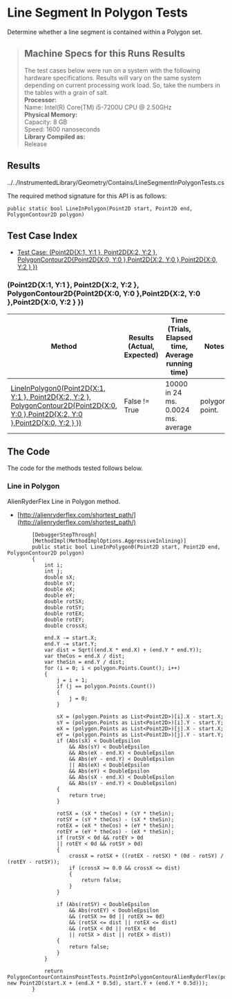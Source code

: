 # Line Segment In Polygon Tests

Determine whether a line segment is contained within a Polygon set.

> ## Machine Specs for this Runs Results
> The test cases below were run on a system with the following hardware specifications. Results will vary on the same system depending on current processing work load. So, take the numbers in the tables with a grain of salt.  
> **Processor:**  
> Name: Intel(R) Core(TM) i5-7200U CPU @ 2.50GHz  
  > **Physical Memory:**  
> Capacity: 8 GB  
> Speed: 1600 nanoseconds  
  > **Library Compiled as:**  
> Release  

## Results

../../InstrumentedLibrary/Geometry/Contains/LineSegmentInPolygonTests.cs

The required method signature for this API is as follows:

```CSharp
public static bool LineInPolygon(Point2D start, Point2D end, PolygonContour2D polygon)
```

## Test Case Index

- [Test Case: (Point2D{X:1, Y:1 }, Point2D{X:2, Y:2 }, PolygonContour2D{Point2D{X:0, Y:0 },Point2D{X:2, Y:0 },Point2D{X:0, Y:2 } })](#Point2D{X:1,-Y:1-},-Point2D{X:2,-Y:2-},-PolygonContour2D{Point2D{X:0,-Y:0-},Point2D{X:2,-Y:0-},Point2D{X:0,-Y:2-}-})

### (Point2D{X:1, Y:1 }, Point2D{X:2, Y:2 }, PolygonContour2D{Point2D{X:0, Y:0 },Point2D{X:2, Y:0 },Point2D{X:0, Y:2 } })

| Method | Results (Actual, Expected) | Time (Trials, Elapsed time, Average running time) | Notes |
|---|---|---|---|
| [LineInPolygon0(Point2D{X:1, Y:1 }, Point2D{X:2, Y:2 }, PolygonContour2D{Point2D{X:0, Y:0 },Point2D{X:2, Y:0 },Point2D{X:0, Y:2 } })](#Line-in-Polygon) | False != True | 10000 in 24 ms. 0.0024 ms. average | polygon, point. |

## The Code

The code for the methods tested follows below.

### Line in Polygon

AlienRyderFlex Line in Polygon method.  
- [http://alienryderflex.com/shortest_path/](http://alienryderflex.com/shortest_path/)

```CSharp
        [DebuggerStepThrough]
        [MethodImpl(MethodImplOptions.AggressiveInlining)]
        public static bool LineInPolygon0(Point2D start, Point2D end, PolygonContour2D polygon)
        {
            int i;
            int j;
            double sX;
            double sY;
            double eX;
            double eY;
            double rotSX;
            double rotSY;
            double rotEX;
            double rotEY;
            double crossX;

            end.X -= start.X;
            end.Y -= start.Y;
            var dist = Sqrt((end.X * end.X) + (end.Y * end.Y));
            var theCos = end.X / dist;
            var theSin = end.Y / dist;
            for (i = 0; i < polygon.Points.Count(); i++)
            {
                j = i + 1;
                if (j == polygon.Points.Count())
                {
                    j = 0;
                }

                sX = (polygon.Points as List<Point2D>)[i].X - start.X;
                sY = (polygon.Points as List<Point2D>)[i].Y - start.Y;
                eX = (polygon.Points as List<Point2D>)[j].X - start.X;
                eY = (polygon.Points as List<Point2D>)[j].Y - start.Y;
                if (Abs(sX) < DoubleEpsilon
                    && Abs(sY) < DoubleEpsilon
                    && Abs(eX - end.X) < DoubleEpsilon
                    && Abs(eY - end.Y) < DoubleEpsilon
                    || Abs(eX) < DoubleEpsilon
                    && Abs(eY) < DoubleEpsilon
                    && Abs(sX - end.X) < DoubleEpsilon
                    && Abs(sY - end.Y) < DoubleEpsilon)
                {
                    return true;
                }

                rotSX = (sX * theCos) + (sY * theSin);
                rotSY = (sY * theCos) - (sX * theSin);
                rotEX = (eX * theCos) + (eY * theSin);
                rotEY = (eY * theCos) - (eX * theSin);
                if (rotSY < 0d && rotEY > 0d
                || rotEY < 0d && rotSY > 0d)
                {
                    crossX = rotSX + ((rotEX - rotSX) * (0d - rotSY) / (rotEY - rotSY));
                    if (crossX >= 0.0 && crossX <= dist)
                    {
                        return false;
                    }
                }

                if (Abs(rotSY) < DoubleEpsilon
                    && Abs(rotEY) < DoubleEpsilon
                    && (rotSX >= 0d || rotEX >= 0d)
                    && (rotSX <= dist || rotEX <= dist)
                    && (rotSX < 0d || rotEX < 0d
                    || rotSX > dist || rotEX > dist))
                {
                    return false;
                }
            }

            return PolygonContourContainsPointTests.PointInPolygonContourAlienRyderFlex(polygon.Points.ToList(), new Point2D(start.X + (end.X * 0.5d), start.Y + (end.Y * 0.5d)));
        }
```

